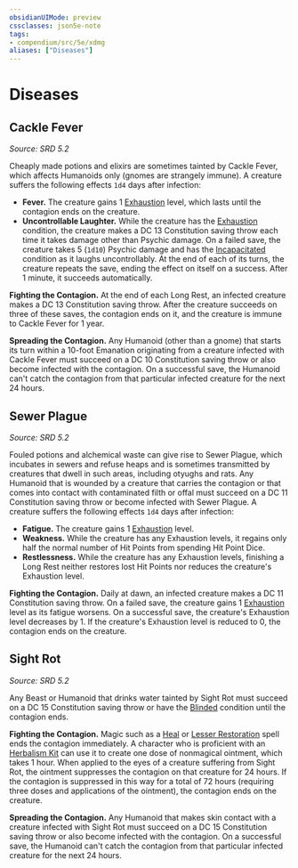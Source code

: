 ```yaml
---
obsidianUIMode: preview
cssclasses: json5e-note
tags:
- compendium/src/5e/xdmg
aliases: ["Diseases"]
---
```

# Diseases

## Cackle Fever
_Source: SRD 5.2_

Cheaply made potions and elixirs are sometimes tainted by Cackle Fever, which affects Humanoids only (gnomes are strangely immune). A creature suffers the following effects `1d4` days after infection:

- **Fever.** The creature gains 1 [Exhaustion](conditions.md#Exhaustion) level, which lasts until the contagion ends on the creature.  
- **Uncontrollable Laughter.** While the creature has the [Exhaustion](conditions.md#Exhaustion) condition, the creature makes a DC 13 Constitution saving throw each time it takes damage other than Psychic damage. On a failed save, the creature takes 5 (`1d10`) Psychic damage and has the [Incapacitated](conditions.md#Incapacitated) condition as it laughs uncontrollably. At the end of each of its turns, the creature repeats the save, ending the effect on itself on a success. After 1 minute, it succeeds automatically.  

**Fighting the Contagion.** At the end of each Long Rest, an infected creature makes a DC 13 Constitution saving throw. After the creature succeeds on three of these saves, the contagion ends on it, and the creature is immune to Cackle Fever for 1 year.

**Spreading the Contagion.** Any Humanoid (other than a gnome) that starts its turn within a 10-foot <span title="Player's Handbook (2024)">Emanation</span> originating from a creature infected with Cackle Fever must succeed on a DC 10 Constitution saving throw or also become infected with the contagion. On a successful save, the Humanoid can't catch the contagion from that particular infected creature for the next 24 hours.

## Sewer Plague
_Source: SRD 5.2_

Fouled potions and alchemical waste can give rise to Sewer Plague, which incubates in sewers and refuse heaps and is sometimes transmitted by creatures that dwell in such areas, including otyughs and rats. Any Humanoid that is wounded by a creature that carries the contagion or that comes into contact with contaminated filth or offal must succeed on a DC 11 Constitution saving throw or become infected with Sewer Plague. A creature suffers the following effects `1d4` days after infection:

- **Fatigue.** The creature gains 1 [Exhaustion](conditions.md#Exhaustion) level.  
- **Weakness.** While the creature has any Exhaustion levels, it regains only half the normal number of Hit Points from spending Hit Point Dice.  
- **Restlessness.** While the creature has any Exhaustion levels, finishing a Long Rest neither restores lost Hit Points nor reduces the creature's Exhaustion level.  

**Fighting the Contagion.** Daily at dawn, an infected creature makes a DC 11 Constitution saving throw. On a failed save, the creature gains 1 [Exhaustion](conditions.md#Exhaustion) level as its fatigue worsens. On a successful save, the creature's Exhaustion level decreases by 1. If the creature's Exhaustion level is reduced to 0, the contagion ends on the creature.

## Sight Rot
_Source: SRD 5.2_

Any Beast or Humanoid that drinks water tainted by Sight Rot must succeed on a DC 15 Constitution saving throw or have the [Blinded](conditions.md#Blinded) condition until the contagion ends.

**Fighting the Contagion.** Magic such as a [Heal](heal-xphb.md) or [Lesser Restoration](lesser-restoration-xphb.md) spell ends the contagion immediately. A character who is proficient with an [Herbalism Kit](herbalism-kit-xphb.md) can use it to create one dose of nonmagical ointment, which takes 1 hour. When applied to the eyes of a creature suffering from Sight Rot, the ointment suppresses the contagion on that creature for 24 hours. If the contagion is suppressed in this way for a total of 72 hours (requiring three doses and applications of the ointment), the contagion ends on the creature.

**Spreading the Contagion.** Any Humanoid that makes skin contact with a creature infected with Sight Rot must succeed on a DC 15 Constitution saving throw or also become infected with the contagion. On a successful save, the Humanoid can't catch the contagion from that particular infected creature for the next 24 hours.